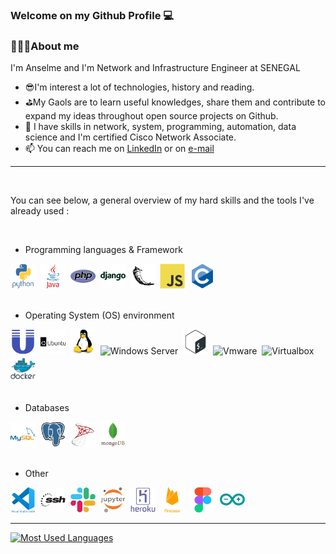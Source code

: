 ### Welcome on my Github Profile 💻

### 👨🏿‍💻About me 

I'm Anselme and I'm Network and Infrastructure Engineer at SENEGAL

- 😎I'm interest a lot of technologies, history and reading.
- ⛳My Gaols are to learn useful knowledges, share them and contribute to expand my ideas throughout open source projects on Github.
- 🌱 I have skills in network, system, programming, automation, data science and I'm certified Cisco Network Associate.
- 📫 You can reach me on [LinkedIn](https://www.linkedin.com/in/anselme-wilfried-ouedraogo-908bb5194/) or on [e-mail](mailto:wilfried.ouedraogo@itpartages.com)

 
---
<br>

You can see below, a general overview of my hard skills and the tools I've already used :

<br>

- Programming languages & Framework
<div>
    <img src="https://raw.githubusercontent.com/devicons/devicon/master/icons/python/python-original-wordmark.svg" title="Python" alt="Python" width="40" height="40"/>&nbsp;
    <img src="https://raw.githubusercontent.com/devicons/devicon/master/icons/java/java-original-wordmark.svg" title="Java" alt="Java" width="40" height="40"/>&nbsp;
    <img src="https://raw.githubusercontent.com/devicons/devicon/master/icons/php/php-original.svg" title="PHP" alt="PHP" width="40" height="40"/>&nbsp;
    <img src="https://raw.githubusercontent.com/devicons/devicon/master/icons/django/django-plain-wordmark.svg" title="Django" alt="Django" width="40" height="40"/>&nbsp;
    <img src="https://raw.githubusercontent.com/devicons/devicon/master/icons/flask/flask-original.svg" title="Flask" alt="Flask" width="40" height="40"/>&nbsp;
    <img src="https://raw.githubusercontent.com/devicons/devicon/master/icons/javascript/javascript-original.svg" title="JavaScript" alt="JavaScript" width="40" height="40"/>&nbsp;
    <img src="https://raw.githubusercontent.com/devicons/devicon/master/icons/c/c-original.svg" title="C" alt="C" width="40" height="40"/>&nbsp;  
 </div>
 
<br>

- Operating System (OS) environment
<div>
    <img src="https://raw.githubusercontent.com/devicons/devicon/master/icons/unix/unix-original.svg" title="Unix" alt="Unix" width="40" height="40"/>&nbsp;
    <img src="https://raw.githubusercontent.com/devicons/devicon/master/icons/ubuntu/ubuntu-plain-wordmark.svg" title="Ubuntu" alt="Ubuntu" width="40" height="40"/>&nbsp;
    <img src="https://raw.githubusercontent.com/devicons/devicon/master/icons/linux/linux-original.svg" title="Linux" alt="Linux" width="40" height="40"/>&nbsp;
     <img src="https://upload.wikimedia.org/wikipedia/commons/2/26/Windows_Server_logo.svg" title="Windows Server" alt="Windows Server" width="40" height="40"/>&nbsp;
    <img src="https://raw.githubusercontent.com/devicons/devicon/master/icons/bash/bash-original.svg" title="Bash" alt="Bash" width="40" height="40"/>&nbsp;    
     <img src="https://upload.wikimedia.org/wikipedia/commons/1/11/VMware_logo.svg" title="Vmware" alt="Vmware" width="40" height="40"/>&nbsp; 
    <img src=" https://upload.wikimedia.org/wikipedia/commons/e/ea/Virtualbox_Faenza.svg" title="Virtualbox" alt="Virtualbox" width="40" height="40"/>&nbsp;     
    <img src="https://raw.githubusercontent.com/devicons/devicon/master/icons/docker/docker-original-wordmark.svg" title="Docker" alt="Docker" width="40" height="40"/>&nbsp;
</div>

<br>

- Databases
<div>
    <img src="https://raw.githubusercontent.com/devicons/devicon/master/icons/mysql/mysql-original-wordmark.svg" title="MySQL" alt="MySQL" width="40" height="40"/>&nbsp;
    <img src="https://raw.githubusercontent.com/devicons/devicon/master/icons/postgresql/postgresql-original.svg" title="PostgreSQL" alt="PostgreSQL" width="40" height="40"/>&nbsp;
    <img src="https://raw.githubusercontent.com/devicons/devicon/master/icons/microsoftsqlserver/microsoftsqlserver-original.svg" title="SQLserver" alt="SQLserver" width="40" height="40"/>&nbsp;
    <img src="https://raw.githubusercontent.com/devicons/devicon/master/icons/mongodb/mongodb-original-wordmark.svg" title="MongoDB" alt="MongoDB" width="40" height="40"/>&nbsp;
</div>

<br>

- Other
<div>
    <img src="https://raw.githubusercontent.com/devicons/devicon/master/icons/vscode/vscode-original-wordmark.svg" title="VS Code" alt="VS Code" width="40" height="40"/>&nbsp;
    <img src="https://raw.githubusercontent.com/devicons/devicon/master/icons/ssh/ssh-original-wordmark.svg" title="SSH" alt="SSH" width="40" height="40"/>&nbsp;
    <img src="https://raw.githubusercontent.com/devicons/devicon/master/icons/slack/slack-original.svg" title="Slack" alt="Slack" width="40" height="40"/>&nbsp;
    <img src="https://raw.githubusercontent.com/devicons/devicon/master/icons/jupyter/jupyter-original-wordmark.svg" title="Jupyter" alt="Jupyter" width="40" height="40"/>&nbsp;
    <img src="https://raw.githubusercontent.com/devicons/devicon/master/icons/heroku/heroku-original-wordmark.svg" title="Heroku" alt="Heroku" width="40" height="40"/>&nbsp;
    <img src="https://raw.githubusercontent.com/devicons/devicon/master/icons/firebase/firebase-plain-wordmark.svg" title="Firebase" alt="Firebase" width="40" height="40"/>&nbsp;
    <img src="https://raw.githubusercontent.com/devicons/devicon/master/icons/figma/figma-original.svg" title="Figma" alt="Figma" width="40" height="40"/>&nbsp;    
    <img src="https://raw.githubusercontent.com/devicons/devicon/master/icons/arduino/arduino-original.svg" title="Arduino" alt="Arduino" width="40" height="40"/>&nbsp;
</div>

---

[![Most Used Languages](https://github-readme-stats.vercel.app/api/top-langs/?username=ANSELME-TIC&layout=compact)](https://github.com/anuraghazra/github-readme-stats)
